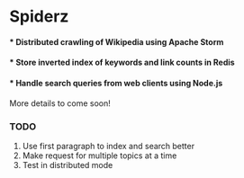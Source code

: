 # Spiderz
#### * Distributed crawling of Wikipedia using Apache Storm
#### * Store inverted index of keywords and link counts in Redis
#### * Handle search queries from web clients using Node.js

More details to come soon!

### TODO
1. Use first paragraph to index and search better
2. Make request for multiple topics at a time
3. Test in distributed mode